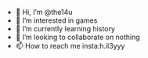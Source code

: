 - 👋 Hi, I’m @the14u
- 👀 I’m interested in games
- 🌱 I’m currently learning history
- 💞️ I’m looking to collaborate on nothing
- 📫 How to reach me insta:h.il3yyy

<!---
the14u/the14u is a ✨ special ✨ repository because its `README.md` (this file) appears on your GitHub profile.
You can click the Preview link to take a look at your changes.
--->
